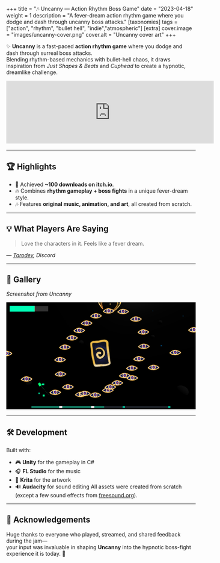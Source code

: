 +++
title = "🎶 Uncanny — Action Rhythm Boss Game"
date = "2023-04-18"
weight = 1
description = "A fever-dream action rhythm game where you dodge and dash through uncanny boss attacks."
[taxonomies]
tags = ["action", "rhythm", "bullet hell", "indie","atmospheric"]
[extra]
cover.image = "images/uncanny-cover.png"
cover.alt = "Uncanny cover art"
+++

✨ **Uncanny** is a fast-paced **action rhythm game** where you dodge and dash through surreal boss attacks.  
Blending rhythm-based mechanics with bullet-hell chaos, it draws inspiration from *Just Shapes & Beats* and *Cuphead* to create a hypnotic, dreamlike challenge.

<iframe frameborder="0" src="https://itch.io/embed/2023586?dark=true" width="552" height="167"><a href="https://marcusjensen.itch.io/uncanny">Uncanny by Marcus Jensen</a></iframe>

---

## 🏆 Highlights
- 🎯 Achieved **~100 downloads on itch.io**. 
- 🔥 Combines **rhythm gameplay + boss fights** in a unique fever-dream style.  
- 🎶 Features **original music, animation, and art**, all created from scratch.

---

## 💡 What Players Are Saying
> Love the characters in it. Feels like a fever dream.  

— *[Tarodev](https://www.youtube.com/c/Tarodev), Discord*

---

## 📸 Gallery
*Screenshot from Uncanny*

![Gameplay Screenshot 1](/images/uncanny-gameplay.png)

---

## 🛠️ Development
Built with:
- 🎮 **Unity** for the gameplay in C#
- 🎧 **FL Studio** for the music
- 🎨 **Krita** for the artwork
- 🔊 **Audacity** for sound editing
All assets were created from scratch (except a few sound effects from [freesound.org](https://freesound.org)).

---

## 🙏 Acknowledgements
Huge thanks to everyone who played, streamed, and shared feedback during the jam—  
your input was invaluable in shaping **Uncanny** into the hypnotic boss-fight experience it is today. 💜
